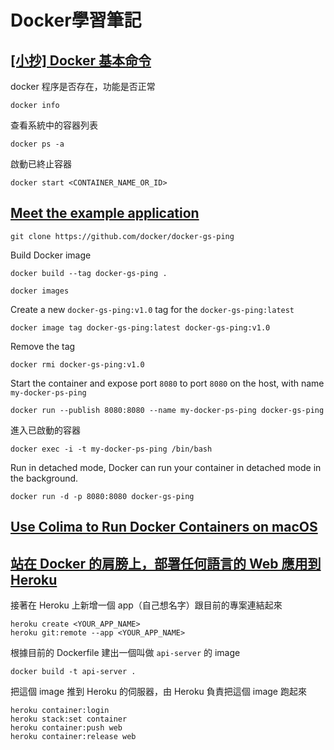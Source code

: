 # Docker學習筆記

## [[小抄] Docker 基本命令](https://yingclin.github.io/2018/docker-basic.html)
docker 程序是否存在，功能是否正常
```
docker info
```
查看系統中的容器列表
```
docker ps -a
```
啟動已終止容器
```
docker start <CONTAINER_NAME_OR_ID>
```

## [Meet the example application](https://docs.docker.com/guides/golang/build-images/#meet-the-example-application)
```
git clone https://github.com/docker/docker-gs-ping
```
Build Docker image
```
docker build --tag docker-gs-ping .
```

```
docker images
```
Create a new `docker-gs-ping:v1.0` tag for the `docker-gs-ping:latest`
```
docker image tag docker-gs-ping:latest docker-gs-ping:v1.0
```
Remove the tag
```
docker rmi docker-gs-ping:v1.0
```
Start the container and expose port `8080` to port `8080` on the host, with name `my-docker-ps-ping`
```
docker run --publish 8080:8080 --name my-docker-ps-ping docker-gs-ping
```
進入已啟動的容器
```
docker exec -i -t my-docker-ps-ping /bin/bash
```
Run in detached mode, Docker can run your container in detached mode in the background.
```
docker run -d -p 8080:8080 docker-gs-ping
```

## [Use Colima to Run Docker Containers on macOS](https://smallsharpsoftwaretools.com/tutorials/use-colima-to-run-docker-containers-on-macos/)

## [站在 Docker 的肩膀上，部署任何語言的 Web 應用到 Heroku](https://medium.com/starbugs/deploy-any-web-application-to-heroku-with-docker-b64b9b0eb93)
接著在 Heroku 上新增一個 app（自己想名字）跟目前的專案連結起來
```
heroku create <YOUR_APP_NAME>
heroku git:remote --app <YOUR_APP_NAME>
```
根據目前的 Dockerfile 建出一個叫做 `api-server` 的 image
```
docker build -t api-server .
```
把這個 image 推到 Heroku 的伺服器，由 Heroku 負責把這個 image 跑起來
```
heroku container:login
heroku stack:set container
heroku container:push web
heroku container:release web
```